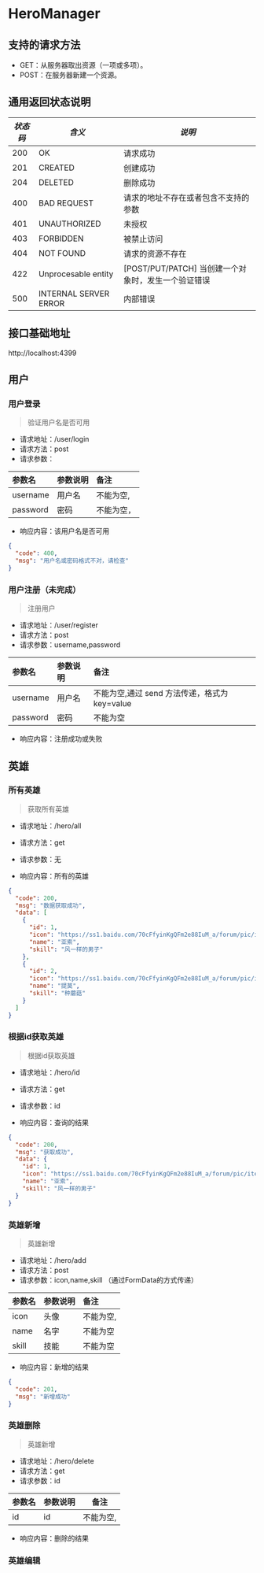 # HeroManager

## 支持的请求方法

- GET：从服务器取出资源（一项或多项）。
- POST：在服务器新建一个资源。

  

## 通用返回状态说明

| _状态码_ | _含义_                | _说明_                                              |
| -------- | --------------------- | --------------------------------------------------- |
| 200      | OK                    | 请求成功                                            |
| 201      | CREATED               | 创建成功                                            |
| 204      | DELETED               | 删除成功                                            |
| 400      | BAD REQUEST           | 请求的地址不存在或者包含不支持的参数                |
| 401      | UNAUTHORIZED          | 未授权                                              |
| 403      | FORBIDDEN             | 被禁止访问                                          |
| 404      | NOT FOUND             | 请求的资源不存在                                    |
| 422      | Unprocesable entity   | [POST/PUT/PATCH] 当创建一个对象时，发生一个验证错误 |
| 500      | INTERNAL SERVER ERROR | 内部错误                                            |

## 接口基础地址

http://localhost:4399

## 用户

### 用户登录

> 验证用户名是否可用

- 请求地址：/user/login
- 请求方法：post
- 请求参数：

| 参数名   | 参数说明 | 备注       |
| :------- | :------- | :--------- |
| username | 用户名   | 不能为空,  |
| password | 密码     | 不能为空， |

- 响应内容：该用户名是否可用

```json
{
  "code": 400,
  "msg": "用户名或密码格式不对，请检查"
}
```



### 用户注册（未完成）

> 注册用户

- 请求地址：/user/register
- 请求方法：post
- 请求参数：username,password

| 参数名   | 参数说明 | 备注                                          |
| :------- | :------- | :-------------------------------------------- |
| username | 用户名   | 不能为空,通过 send 方法传递，格式为 key=value |
| password | 密码     | 不能为空                                      |

- 响应内容：注册成功或失败

## 英雄

### 所有英雄

> 获取所有英雄

- 请求地址：/hero/all
- 请求方法：get
- 请求参数：无

- 响应内容：所有的英雄

```json
{
  "code": 200,
  "msg": "数据获取成功",
  "data": [
    {
      "id": 1,
      "icon": "https://ss1.baidu.com/70cFfyinKgQFm2e88IuM_a/forum/pic/item/4ec2d5628535e5dda58eae977ec6a7efcf1b62d3.jpg",
      "name": "亚索",
      "skill": "风一样的男子"
    },
    {
      "id": 2,
      "icon": "https://ss1.baidu.com/70cFfyinKgQFm2e88IuM_a/forum/pic/item/b21bb051f81986189a5285244bed2e738bd4e67d.jpg",
      "name": "提莫",
      "skill": "种蘑菇"
    }
  ]
}
```



### 根据id获取英雄

> 根据id获取英雄

- 请求地址：/hero/id
- 请求方法：get
- 请求参数：id

- 响应内容：查询的结果

```json
{
  "code": 200,
  "msg": "获取成功",
  "data": {
    "id": 1,
    "icon": "https://ss1.baidu.com/70cFfyinKgQFm2e88IuM_a/forum/pic/item/4ec2d5628535e5dda58eae977ec6a7efcf1b62d3.jpg",
    "name": "亚索",
    "skill": "风一样的男子"
  }
}
```



### 英雄新增

> 英雄新增

- 请求地址：/hero/add
- 请求方法：post 
- 请求参数：icon,name,skill  （通过FormData的方式传递）

| 参数名 | 参数说明 | 备注      |
| :----- | :------- | :-------- |
| icon   | 头像     | 不能为空, |
| name   | 名字     | 不能为空  |
| skill  | 技能     | 不能为空  |

- 响应内容：新增的结果

```json
{
  "code": 201,
  "msg": "新增成功"
}
```



### 英雄删除

> 英雄新增

- 请求地址：/hero/delete
- 请求方法：get
- 请求参数：id

| 参数名 | 参数说明 | 备注      |
| ------ | -------- | --------- |
| id   | id    | 不能为空, |

- 响应内容：删除的结果

### 英雄编辑

